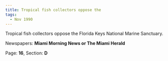 ```yaml
---  
title: Tropical fish collectors oppose the  
tags:  
  - Nov 1990  
---  
```

  
Tropical fish collectors oppose the Florida Keys National Marine Sanctuary.  
  
Newspapers: **Miami Morning News or The Miami Herald**  
  
Page: **16**, Section: **D** 
